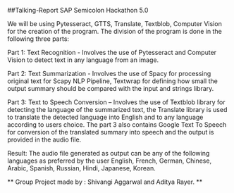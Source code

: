 ##Talking-Report SAP Semicolon Hackathon 5.0

We will be using Pytesseract, GTTS, Translate, Textblob, Computer Vision for the creation of the program. The division of the program is done in the following three parts:

Part 1: Text Recognition - Involves the use of Pytesseract and Computer Vision to detect text in any language from an image.

Part 2: Text Summarization - Involves the use of Spacy for processing original text for Scapy NLP Pipeline, Textwrap for defining how small the output summary should be compared with the input and strings library.

Part 3: Text to Speech Conversion – Involves the use of Textblob library for detecting the language of the summarized text, the Translate library is used to translate the detected language into English and to any language according to users choice. The part 3 also contains Google Text To Speech for conversion of the translated summary into speech and the output is provided in the audio file.

Result: The audio file generated as output can be any of the following languages as preferred by the user English, French, German, Chinese, Arabic, Spanish, Russian, Hindi, Japanese, Korean.


**
Group Project made by : Shivangi Aggarwal and Aditya Rayer. **
